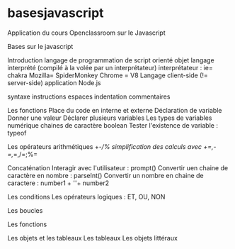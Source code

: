 # basesjavascript
Application du cours Openclassroom sur le Javascript

Bases sur le javascript

  Introduction
    langage de programmation de script orienté objet
    langage interprété (compilé à la volée par un interprétateur)
    interprétateur :
      ie= chakra
      Mozilla= SpiderMonkey
      Chrome = V8
     Langage client-side (!= server-side)
     application Node.js
     
  syntaxe
    instructions
    espaces
    indentation
    commentaires
    
   Les fonctions
   Place du code en interne et externe
   Déclaration de variable
   Donner une valeur
   Déclarer plusieurs variables
   Les types de variables
    numérique
    chaines de caractère
    boolean
   Tester l'existence de variable : typeof
   
   Les opérateurs arithmétiques
    +-*/%
    simplification des calculs avec +=,-=,*=,/=;%=
    
   Concaténation
   Interagir avec l'utilisateur : prompt()
   Convertir uen chaine de caractère en nombre : parseInt()
   Convertir un nombre en chaine de caractere : number1 + ''+ number2
   
   Les conditions
   Les opérateurs logiques : ET, OU, NON
    
   Les boucles
   
   Les fonctions
   
   Les objets et les tableaux
		Les tableaux
		Les objets littéraux
	
